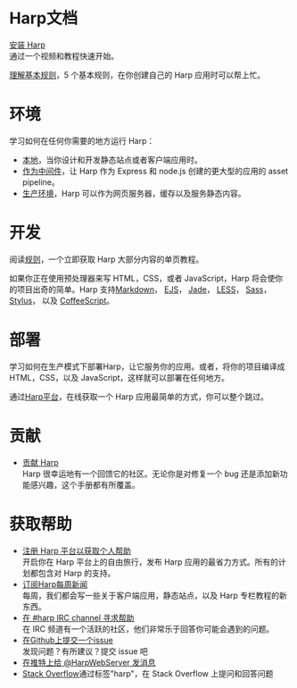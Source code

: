 # Harp文档                          

[安装 Harp](http://harpjs.com/docs/quick-start)                 
通过一个视频和教程快速开始。                 

[理解基本规则](http://harpjs.com/docs/development/rules)，5 个基本规则，在你创建自己的 Harp 应用时可以帮上忙。                

# 环境           

学习如何在任何你需要的地方运行 Harp：          
- [本地](http://harpjs.com/docs/environment/install)，当你设计和开发静态站点或者客户端应用时。            
- [作为中间件](http://harpjs.com/docs/environment/lib)，让 Harp 作为 Express 和 node.js 创建的更大型的应用的 asset pipeline。          
- [生产环境](http://harpjs.com/docs/environment/server)，Harp 可以作为网页服务器，缓存以及服务静态内容。               

# 开发                

阅读[规则](http://harpjs.com/docs/development/rules)，一个立即获取 Harp 大部分内容的单页教程。                 

如果你正在使用预处理器来写 HTML，CSS，或者 JavaScript，Harp 将会使你的项目出奇的简单。Harp 支持[Markdown](http://harpjs.com/docs/development/markdown)， [EJS](http://harpjs.com/docs/development/ejs)， [Jade](http://harpjs.com/docs/development/jade)， [LESS](http://harpjs.com/docs/development/less)， [Sass](http://harpjs.com/docs/development/sass)， [Stylus](http://harpjs.com/docs/development/stylus)， 以及 [CoffeeScript](http://harpjs.com/docs/development/coffeescript)。                  

# 部署                  

学习如何在生产模式下部署Harp，让它服务你的应用。或者，将你的项目编译成 HTML，CSS，以及 JavaScript，这样就可以部署在任何地方。                 

通过[Harp平台](https://www.harp.io/)，在线获取一个 Harp 应用最简单的方式，你可以整个跳过。                  

# 贡献          

- [贡献 Harp](https://github.com/sintaxi/harp/#contributing)        
   Harp 很幸运地有一个回馈它的社区。无论你是对修复一个 bug 还是添加新功能感兴趣，这个手册都有所覆盖。                

# 获取帮助         

- [注册 Harp 平台以获取个人帮助](https://www.harp.io/)               
   开启你在 Harp 平台上的自由旅行，发布 Harp 应用的最省力方式。所有的计划都包含对 Harp 的支持。           
- [订阅Harp每周新闻](http://harpjs.us7.list-manage1.com/subscribe?u=af92eba03471187c8aa0266e7&id=74381fea66)                 
   每周，我们都会写一些关于客户端应用，静态站点，以及 Harp 专栏教程的新东西。                  
- [在 #harp IRC channel 寻求帮助](http://harpjs.com/community/chat)                   
   在 IRC 频道有一个活跃的社区，他们非常乐于回答你可能会遇到的问题。                    
- [在Github上提交一个issue](https://github.com/sintaxi/harp)                     
   发现问题？有所建议？提交 issue 吧                     
- [在推特上给 @HarpWebServer 发消息](http://twitter.com/harpwebserver)                        
- [Stack Overflow](http://stackoverflow.com/questions/tagged/harp)通过标签"harp"，在 Stack Overflow 上提问和回答问题                


